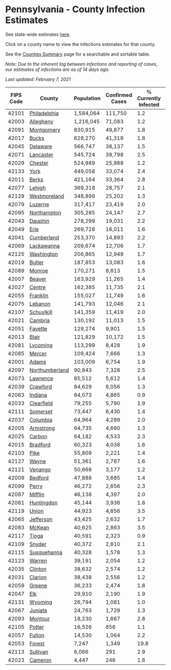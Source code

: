 # Pennsylvania - County Infection Estimates

See state-wide estimates [here](/infections/us-pa).

Click on a county name to view the infections estimates for that county.

See the [Counties Summary](/infections/summary-counties) page for a searchable and sortable table.

*Note: Due to the inherent lag between infections and reporting of cases, our estimates of infections are as of 14 days ago.*

*Last updated: February 7, 2021*

|   FIPS Code |                           County |   Population |   Confirmed Cases |   % Currently Infected |   % Total Infected |
|-------------|----------------------------------|--------------|-------------------|------------------------|--------------------|
|       42101 |     [Philadelphia](philadelphia) |    1,584,064 |           111,750 |                    1.2 |               27.2 |
|       42003 |           [Allegheny](allegheny) |    1,216,045 |            71,083 |                    1.2 |               18.5 |
|       42091 |         [Montgomery](montgomery) |      830,915 |            49,877 |                    1.8 |               21.6 |
|       42017 |                   [Bucks](bucks) |      628,270 |            41,319 |                    1.8 |               23.1 |
|       42045 |             [Delaware](delaware) |      566,747 |            38,137 |                    1.5 |               24.7 |
|       42071 |           [Lancaster](lancaster) |      545,724 |            39,798 |                    2.5 |               24.2 |
|       42029 |               [Chester](chester) |      524,989 |            25,988 |                    1.2 |               16.9 |
|       42133 |                     [York](york) |      449,058 |            33,074 |                    2.4 |               23.2 |
|       42011 |                   [Berks](berks) |      421,164 |            33,364 |                    2.8 |               27.9 |
|       42077 |                 [Lehigh](lehigh) |      369,318 |            28,757 |                    2.1 |               28.3 |
|       42129 |     [Westmoreland](westmoreland) |      348,899 |            25,202 |                    1.3 |               22.7 |
|       42079 |               [Luzerne](luzerne) |      317,417 |            23,419 |                    2.0 |               26.4 |
|       42095 |       [Northampton](northampton) |      305,285 |            24,147 |                    2.7 |               28.1 |
|       42043 |               [Dauphin](dauphin) |      278,299 |            19,031 |                    2.2 |               22.3 |
|       42049 |                     [Erie](erie) |      269,728 |            16,011 |                    1.6 |               18.4 |
|       42041 |         [Cumberland](cumberland) |      253,370 |            14,893 |                    2.2 |               18.8 |
|       42069 |         [Lackawanna](lackawanna) |      209,674 |            12,706 |                    1.7 |               21.1 |
|       42125 |         [Washington](washington) |      206,865 |            12,949 |                    1.7 |               19.3 |
|       42019 |                 [Butler](butler) |      187,853 |            13,083 |                    1.6 |               21.8 |
|       42089 |                 [Monroe](monroe) |      170,271 |             8,813 |                    1.5 |               19.6 |
|       42007 |                 [Beaver](beaver) |      163,929 |            11,265 |                    1.4 |               22.5 |
|       42027 |                 [Centre](centre) |      162,385 |            11,735 |                    2.1 |               21.5 |
|       42055 |             [Franklin](franklin) |      155,027 |            11,749 |                    1.6 |               24.7 |
|       42075 |               [Lebanon](lebanon) |      141,793 |            12,046 |                    2.1 |               28.7 |
|       42107 |         [Schuylkill](schuylkill) |      141,359 |            11,419 |                    2.0 |               26.3 |
|       42021 |               [Cambria](cambria) |      130,192 |            11,013 |                    1.5 |               26.1 |
|       42051 |               [Fayette](fayette) |      129,274 |             9,901 |                    1.5 |               24.0 |
|       42013 |                   [Blair](blair) |      121,829 |            10,172 |                    1.5 |               25.6 |
|       42081 |             [Lycoming](lycoming) |      113,299 |             8,428 |                    1.9 |               23.0 |
|       42085 |                 [Mercer](mercer) |      109,424 |             7,666 |                    1.3 |               21.8 |
|       42001 |                   [Adams](adams) |      103,009 |             6,754 |                    1.9 |               20.7 |
|       42097 | [Northumberland](northumberland) |       90,843 |             7,328 |                    2.5 |               24.3 |
|       42073 |             [Lawrence](lawrence) |       85,512 |             5,612 |                    1.4 |               20.4 |
|       42039 |             [Crawford](crawford) |       84,629 |             6,056 |                    1.3 |               22.2 |
|       42063 |               [Indiana](indiana) |       84,073 |             4,865 |                    0.9 |               18.0 |
|       42033 |         [Clearfield](clearfield) |       79,255 |             5,790 |                    1.9 |               22.5 |
|       42111 |             [Somerset](somerset) |       73,447 |             6,430 |                    1.4 |               27.3 |
|       42037 |             [Columbia](columbia) |       64,964 |             4,289 |                    2.0 |               22.4 |
|       42005 |           [Armstrong](armstrong) |       64,735 |             4,680 |                    1.3 |               22.5 |
|       42025 |                 [Carbon](carbon) |       64,182 |             4,533 |                    2.3 |               23.0 |
|       42015 |             [Bradford](bradford) |       60,323 |             4,038 |                    1.6 |               20.4 |
|       42103 |                     [Pike](pike) |       55,809 |             2,221 |                    1.4 |               16.0 |
|       42127 |                   [Wayne](wayne) |       51,361 |             2,787 |                    1.6 |               17.8 |
|       42121 |               [Venango](venango) |       50,668 |             3,177 |                    1.2 |               19.3 |
|       42009 |               [Bedford](bedford) |       47,888 |             3,685 |                    1.4 |               24.0 |
|       42099 |                   [Perry](perry) |       46,272 |             2,656 |                    2.3 |               17.8 |
|       42087 |               [Mifflin](mifflin) |       46,138 |             4,397 |                    2.0 |               29.7 |
|       42061 |         [Huntingdon](huntingdon) |       45,144 |             3,936 |                    1.8 |               27.8 |
|       42119 |                   [Union](union) |       44,923 |             4,856 |                    3.5 |               29.6 |
|       42065 |           [Jefferson](jefferson) |       43,425 |             2,632 |                    1.7 |               18.5 |
|       42083 |                 [McKean](mckean) |       40,625 |             2,863 |                    3.5 |               21.4 |
|       42117 |                   [Tioga](tioga) |       40,591 |             2,323 |                    0.9 |               17.7 |
|       42109 |                 [Snyder](snyder) |       40,372 |             2,810 |                    2.1 |               20.5 |
|       42115 |       [Susquehanna](susquehanna) |       40,328 |             1,578 |                    1.3 |               12.9 |
|       42123 |                 [Warren](warren) |       39,191 |             2,054 |                    1.2 |               16.3 |
|       42035 |               [Clinton](clinton) |       38,632 |             2,574 |                    1.2 |               20.9 |
|       42031 |               [Clarion](clarion) |       38,438 |             2,556 |                    1.2 |               20.7 |
|       42059 |                 [Greene](greene) |       36,233 |             2,474 |                    1.8 |               21.3 |
|       42047 |                       [Elk](elk) |       29,910 |             2,190 |                    1.9 |               22.4 |
|       42131 |               [Wyoming](wyoming) |       26,794 |             1,081 |                    1.0 |               12.8 |
|       42067 |               [Juniata](juniata) |       24,763 |             1,729 |                    1.3 |               23.3 |
|       42093 |               [Montour](montour) |       18,230 |             1,667 |                    2.8 |               32.7 |
|       42105 |                 [Potter](potter) |       16,526 |               856 |                    1.1 |               16.0 |
|       42057 |                 [Fulton](fulton) |       14,530 |             1,064 |                    2.2 |               22.7 |
|       42053 |                 [Forest](forest) |        7,247 |             1,349 |                   19.8 |               55.9 |
|       42113 |             [Sullivan](sullivan) |        6,066 |               291 |                    2.9 |               14.6 |
|       42023 |               [Cameron](cameron) |        4,447 |               246 |                    1.8 |               17.4 |